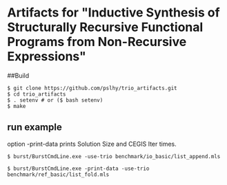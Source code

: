 # Artifacts for "Inductive Synthesis of Structurally Recursive Functional Programs from Non-Recursive Expressions"

##Build
```
$ git clone https://github.com/pslhy/trio_artifacts.git
$ cd trio_artifacts
$ . setenv # or ($ bash setenv)
$ make
```

## run example
option -print-data prints Solution Size and CEGIS Iter times.
```
$ burst/BurstCmdLine.exe -use-trio benchmark/io_basic/list_append.mls

$ burst/BurstCmdLine.exe -print-data -use-trio benchmark/ref_basic/list_fold.mls
```
